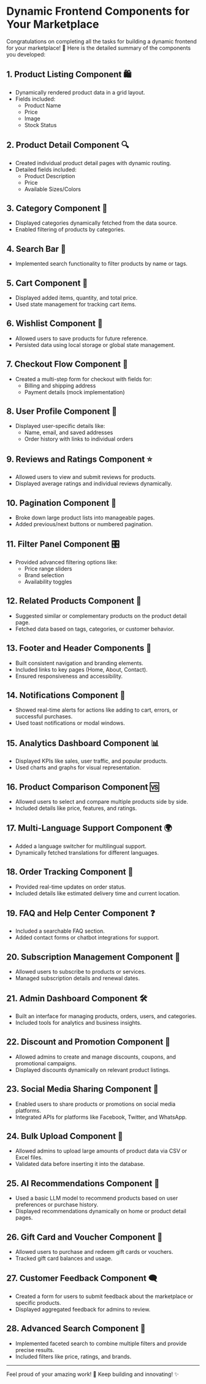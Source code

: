 # Dynamic Frontend Components for Your Marketplace

Congratulations on completing all the tasks for building a dynamic frontend for your marketplace! 🎉 Here is the detailed summary of the components you developed:

## 1. Product Listing Component 🛍️
- Dynamically rendered product data in a grid layout.
- Fields included:
  - Product Name
  - Price
  - Image
  - Stock Status

## 2. Product Detail Component 🔍
- Created individual product detail pages with dynamic routing.
- Detailed fields included:
  - Product Description
  - Price
  - Available Sizes/Colors

## 3. Category Component 📂
- Displayed categories dynamically fetched from the data source.
- Enabled filtering of products by categories.

## 4. Search Bar 🔎
- Implemented search functionality to filter products by name or tags.

## 5. Cart Component 🛒
- Displayed added items, quantity, and total price.
- Used state management for tracking cart items.

## 6. Wishlist Component 💖
- Allowed users to save products for future reference.
- Persisted data using local storage or global state management.

## 7. Checkout Flow Component 🧾
- Created a multi-step form for checkout with fields for:
  - Billing and shipping address
  - Payment details (mock implementation)

## 8. User Profile Component 👤
- Displayed user-specific details like:
  - Name, email, and saved addresses
  - Order history with links to individual orders

## 9. Reviews and Ratings Component ⭐
- Allowed users to view and submit reviews for products.
- Displayed average ratings and individual reviews dynamically.

## 10. Pagination Component 🔢
- Broke down large product lists into manageable pages.
- Added previous/next buttons or numbered pagination.

## 11. Filter Panel Component 🎛️
- Provided advanced filtering options like:
  - Price range sliders
  - Brand selection
  - Availability toggles

## 12. Related Products Component 🔗
- Suggested similar or complementary products on the product detail page.
- Fetched data based on tags, categories, or customer behavior.

## 13. Footer and Header Components 📜
- Built consistent navigation and branding elements.
- Included links to key pages (Home, About, Contact).
- Ensured responsiveness and accessibility.

## 14. Notifications Component 🔔
- Showed real-time alerts for actions like adding to cart, errors, or successful purchases.
- Used toast notifications or modal windows.

## 15. Analytics Dashboard Component 📊
- Displayed KPIs like sales, user traffic, and popular products.
- Used charts and graphs for visual representation.

## 16. Product Comparison Component 🆚
- Allowed users to select and compare multiple products side by side.
- Included details like price, features, and ratings.

## 17. Multi-Language Support Component 🌍
- Added a language switcher for multilingual support.
- Dynamically fetched translations for different languages.

## 18. Order Tracking Component 🚚
- Provided real-time updates on order status.
- Included details like estimated delivery time and current location.

## 19. FAQ and Help Center Component ❓
- Included a searchable FAQ section.
- Added contact forms or chatbot integrations for support.

## 20. Subscription Management Component 🔄
- Allowed users to subscribe to products or services.
- Managed subscription details and renewal dates.

## 21. Admin Dashboard Component 🛠️
- Built an interface for managing products, orders, users, and categories.
- Included tools for analytics and business insights.

## 22. Discount and Promotion Component 💸
- Allowed admins to create and manage discounts, coupons, and promotional campaigns.
- Displayed discounts dynamically on relevant product listings.

## 23. Social Media Sharing Component 📣
- Enabled users to share products or promotions on social media platforms.
- Integrated APIs for platforms like Facebook, Twitter, and WhatsApp.

## 24. Bulk Upload Component 📁
- Allowed admins to upload large amounts of product data via CSV or Excel files.
- Validated data before inserting it into the database.

## 25. AI Recommendations Component 🤖
- Used a basic LLM model to recommend products based on user preferences or purchase history.
- Displayed recommendations dynamically on home or product detail pages.

## 26. Gift Card and Voucher Component 🎁
- Allowed users to purchase and redeem gift cards or vouchers.
- Tracked gift card balances and usage.

## 27. Customer Feedback Component 🗨️
- Created a form for users to submit feedback about the marketplace or specific products.
- Displayed aggregated feedback for admins to review.

## 28. Advanced Search Component 🚀
- Implemented faceted search to combine multiple filters and provide precise results.
- Included filters like price, ratings, and brands.

---

Feel proud of your amazing work! 🚀 Keep building and innovating! ✨
